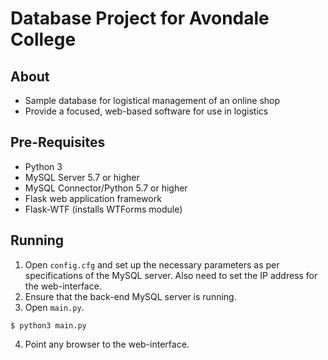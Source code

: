 # Database Project for Avondale College
## About
* Sample database for logistical management of an online shop
* Provide a focused, web-based software for use in logistics

## Pre-Requisites
* Python 3
* MySQL Server 5.7 or higher
* MySQL Connector/Python 5.7 or higher
* Flask web application framework
* Flask-WTF (installs WTForms module)

## Running
1. Open `config.cfg` and set up the necessary parameters as per specifications
of the MySQL server. Also need to set the IP address for the web-interface.
2. Ensure that the back-end MySQL server is running.
3. Open `main.py`.
```
$ python3 main.py
```
4. Point any browser to the web-interface.
